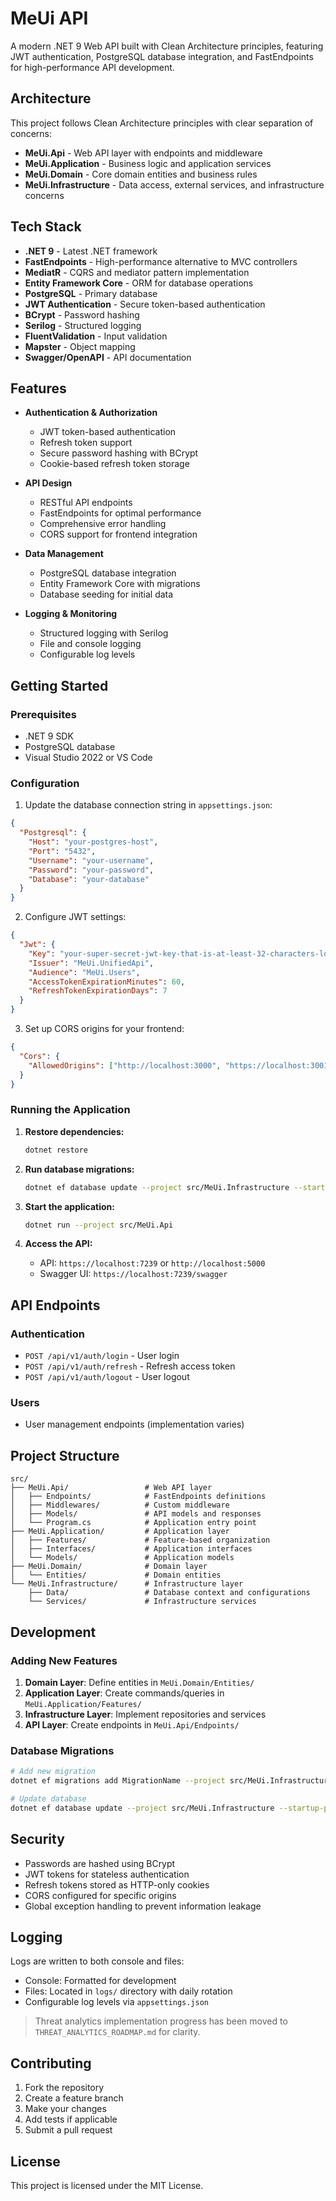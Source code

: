 # MeUi API

A modern .NET 9 Web API built with Clean Architecture principles, featuring JWT authentication, PostgreSQL database integration, and FastEndpoints for high-performance API development.

## Architecture

This project follows Clean Architecture principles with clear separation of concerns:

- **MeUi.Api** - Web API layer with endpoints and middleware
- **MeUi.Application** - Business logic and application services
- **MeUi.Domain** - Core domain entities and business rules
- **MeUi.Infrastructure** - Data access, external services, and infrastructure concerns

## Tech Stack

- **.NET 9** - Latest .NET framework
- **FastEndpoints** - High-performance alternative to MVC controllers
- **MediatR** - CQRS and mediator pattern implementation
- **Entity Framework Core** - ORM for database operations
- **PostgreSQL** - Primary database
- **JWT Authentication** - Secure token-based authentication
- **BCrypt** - Password hashing
- **Serilog** - Structured logging
- **FluentValidation** - Input validation
- **Mapster** - Object mapping
- **Swagger/OpenAPI** - API documentation

## Features

- **Authentication & Authorization**

  - JWT token-based authentication
  - Refresh token support
  - Secure password hashing with BCrypt
  - Cookie-based refresh token storage

- **API Design**

  - RESTful API endpoints
  - FastEndpoints for optimal performance
  - Comprehensive error handling
  - CORS support for frontend integration

- **Data Management**

  - PostgreSQL database integration
  - Entity Framework Core with migrations
  - Database seeding for initial data

- **Logging & Monitoring**
  - Structured logging with Serilog
  - File and console logging
  - Configurable log levels

## Getting Started

### Prerequisites

- .NET 9 SDK
- PostgreSQL database
- Visual Studio 2022 or VS Code

### Configuration

1. Update the database connection string in `appsettings.json`:

```json
{
  "Postgresql": {
    "Host": "your-postgres-host",
    "Port": "5432",
    "Username": "your-username",
    "Password": "your-password",
    "Database": "your-database"
  }
}
```

2. Configure JWT settings:

```json
{
  "Jwt": {
    "Key": "your-super-secret-jwt-key-that-is-at-least-32-characters-long",
    "Issuer": "MeUi.UnifiedApi",
    "Audience": "MeUi.Users",
    "AccessTokenExpirationMinutes": 60,
    "RefreshTokenExpirationDays": 7
  }
}
```

3. Set up CORS origins for your frontend:

```json
{
  "Cors": {
    "AllowedOrigins": ["http://localhost:3000", "https://localhost:3001"]
  }
}
```

### Running the Application

1. **Restore dependencies:**

   ```bash
   dotnet restore
   ```

2. **Run database migrations:**

   ```bash
   dotnet ef database update --project src/MeUi.Infrastructure --startup-project src/MeUi.Api
   ```

3. **Start the application:**

   ```bash
   dotnet run --project src/MeUi.Api
   ```

4. **Access the API:**
   - API: `https://localhost:7239` or `http://localhost:5000`
   - Swagger UI: `https://localhost:7239/swagger`

## API Endpoints

### Authentication

- `POST /api/v1/auth/login` - User login
- `POST /api/v1/auth/refresh` - Refresh access token
- `POST /api/v1/auth/logout` - User logout

### Users

- User management endpoints (implementation varies)

## Project Structure

```
src/
├── MeUi.Api/                 # Web API layer
│   ├── Endpoints/            # FastEndpoints definitions
│   ├── Middlewares/          # Custom middleware
│   ├── Models/               # API models and responses
│   └── Program.cs            # Application entry point
├── MeUi.Application/         # Application layer
│   ├── Features/             # Feature-based organization
│   ├── Interfaces/           # Application interfaces
│   └── Models/               # Application models
├── MeUi.Domain/              # Domain layer
│   └── Entities/             # Domain entities
└── MeUi.Infrastructure/      # Infrastructure layer
    ├── Data/                 # Database context and configurations
    └── Services/             # Infrastructure services
```

## Development

### Adding New Features

1. **Domain Layer**: Define entities in `MeUi.Domain/Entities/`
2. **Application Layer**: Create commands/queries in `MeUi.Application/Features/`
3. **Infrastructure Layer**: Implement repositories and services
4. **API Layer**: Create endpoints in `MeUi.Api/Endpoints/`

### Database Migrations

```bash
# Add new migration
dotnet ef migrations add MigrationName --project src/MeUi.Infrastructure --startup-project src/MeUi.Api

# Update database
dotnet ef database update --project src/MeUi.Infrastructure --startup-project src/MeUi.Api
```

## Security

- Passwords are hashed using BCrypt
- JWT tokens for stateless authentication
- Refresh tokens stored as HTTP-only cookies
- CORS configured for specific origins
- Global exception handling to prevent information leakage

## Logging

Logs are written to both console and files:

- Console: Formatted for development
- Files: Located in `logs/` directory with daily rotation
- Configurable log levels via `appsettings.json`

> Threat analytics implementation progress has been moved to `THREAT_ANALYTICS_ROADMAP.md` for clarity.

## Contributing

1. Fork the repository
2. Create a feature branch
3. Make your changes
4. Add tests if applicable
5. Submit a pull request

## License

This project is licensed under the MIT License.
